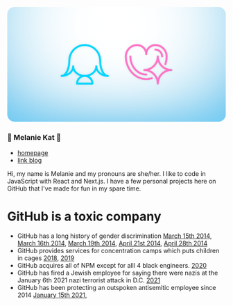 ![melkat icon + girlfriend technology icons in a header image](https://github.com/ZicklePop/ZicklePop/blob/main/header.png?raw=true)

### 🌸 Melanie Kat 🌸

- [homepage](https://melaniekat.com)
- [link blog](https://melkat.link)

Hi, my name is Melanie and my pronouns are she/her. I like to code in JavaScript with React and Next.js. I have a few personal projects here on GitHub that I've made for fun in my spare time.


# GitHub is a toxic company

- GitHub has a long history of gender discrimination [March 15th 2014](https://www.theverge.com/2014/3/15/5512462/github-developer-leaves-alleging-gender-harassment), [March 16th 2014](https://www.theverge.com/2014/3/16/5514356/queen-of-github-details-alleged-gender-harassment), [March 19th 2014](https://www.theverge.com/2014/3/19/5526574/github-sexism-scandal-julie-ann-horvath), [April 21st 2014](https://www.theverge.com/2014/4/21/5637282/co-founder-is-out-at-github-after-investigation-into-harassment-claims-horvath-tom-preston-warner), [April 28th 2014](https://www.theverge.com/2014/4/28/5662174/github-apologizes-for-vagueness-reveals-new-details-about-sexism)
- GitHub provides services for concentration camps which puts children in cages [2018](https://github.com/selfagency/microsoft-drop-ice), [2019](https://www.theverge.com/2019/10/9/20906213/github-ice-microsoft-software-email-contract-immigration-nonprofit-donation)
- GitHub acquires all of NPM except for alll 4 black engineers. [2020](https://twitter.com/nomadtechie/status/1277371525700694016)
- GitHub has fired a Jewish employee for saying there were nazis at the January 6th 2021 nazi terrorist attack in D.C. [2021](https://gizmodo.com/github-fired-a-jewish-employee-for-warning-that-nazis-1846047140)
- GitHub has been protecting an outspoken antisemitic employee since 2014 [January 15th 2021](https://www.theverge.com/2021/1/15/22232766/github-employees-protest-jewish-employee-firing-warn-nazi),
